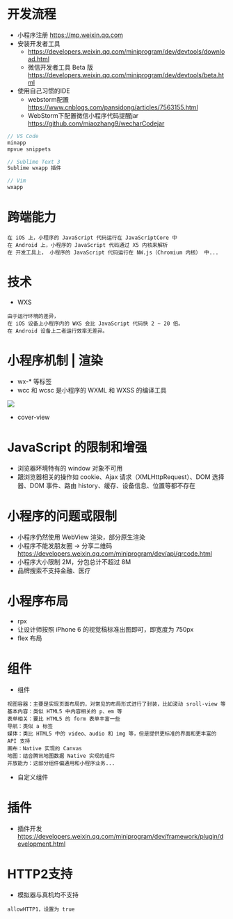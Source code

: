 # 开发流程

- 小程序注册 https://mp.weixin.qq.com
- 安装开发者工具 
  - https://developers.weixin.qq.com/miniprogram/dev/devtools/download.html
  - 微信开发者工具 Beta 版  https://developers.weixin.qq.com/miniprogram/dev/devtools/beta.html
- 使用自己习惯的IDE
  - webstorm配置 https://www.cnblogs.com/pansidong/articles/7563155.html
  - WebStorm下配置微信小程序代码提醒jar https://github.com/miaozhang9/wecharCodejar
  
```js
// VS Code
minapp
mpvue snippets

// Sublime Text 3 
Sublime wxapp 插件

// Vim 
wxapp
```

# 跨端能力

```
在 iOS 上，小程序的 JavaScript 代码运行在 JavaScriptCore 中
在 Android 上，小程序的 JavaScript 代码通过 X5 内核来解析
在 开发工具上， 小程序的 JavaScript 代码运行在 NW.js（Chromium 内核） 中...
```

# 技术

- WXS

```
由于运行环境的差异，
在 iOS 设备上小程序内的 WXS 会比 JavaScript 代码快 2 ~ 20 倍。
在 Android 设备上二者运行效率无差异。
```

# 小程序机制 | 渲染

- wx-* 等标签
- wcc 和 wcsc 是小程序的 WXML 和 WXSS 的编译工具

![](https://user-gold-cdn.xitu.io/2018/8/13/165313e72ea7a43a?imageView2/0/w/1280/h/960/format/webp/ignore-error/1)

- cover-view

# JavaScript 的限制和增强

- 浏览器环境特有的 window 对象不可用
- 跟浏览器相关的操作如 cookie、Ajax 请求（XMLHttpRequest）、DOM 选择器、DOM 事件、路由 history、缓存、设备信息、位置等都不存在

# 小程序的问题或限制

- 小程序仍然使用 WebView 渲染，部分原生渲染
- 小程序不能发朋友圈 -> 分享二维码 https://developers.weixin.qq.com/miniprogram/dev/api/qrcode.html
- 小程序大小限制 2M，分包总计不超过 8M
- 品牌搜索不支持金融、医疗

# 小程序布局

- rpx
- 让设计师按照 iPhone 6 的视觉稿标准出图即可，即宽度为 750px
- flex 布局

# 组件

- 组件

```
视图容器：主要是实现页面布局的，对常见的布局形式进行了封装，比如滚动 sroll-view 等
基本内容：类似 HTML5 中内容相关的 p、em 等
表单相关：要比 HTML5 的 form 表单丰富一些
导航：类似 a 标签
媒体：类比 HTML5 中的 video、audio 和 img 等，但是提供更标准的界面和更丰富的 API 支持
画布：Native 实现的 Canvas
地图：结合腾讯地图数据 Native 实现的组件
开放能力：这部分组件偏通用和小程序业务...
```

- 自定义组件

# 插件

- 插件开发 https://developers.weixin.qq.com/miniprogram/dev/framework/plugin/development.html

# HTTP2支持

- 模拟器与真机均不支持

```
allowHTTP1，设置为 true
```